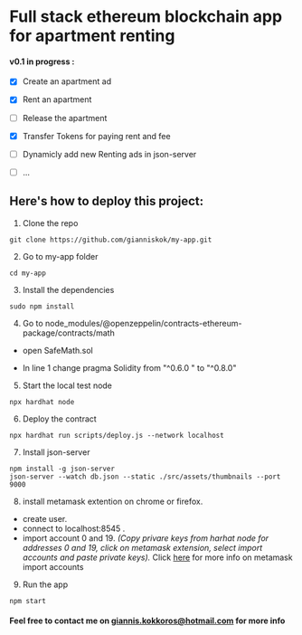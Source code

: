 # Full stack ethereum blockchain app for apartment renting 

#### v0.1 in progress  :

  - [x] Create an apartment ad 
  - [x] Rent an apartment
  - [ ] Release the apartment
  - [x] Transfer Tokens for paying rent and fee 
  - [ ] Dynamicly add new Renting ads in json-server 
  - [ ] ...









## __Here's how to deploy this project:__

1. Clone the repo
```shel
git clone https://github.com/gianniskok/my-app.git
```
2. Go to my-app folder
```shel
cd my-app
```
3. Install the dependencies
```shel
sudo npm install 
```

4. Go to node_modules/@openzeppelin/contracts-ethereum-package/contracts/math 

- open SafeMath.sol 
 
- In line 1 change pragma Solidity from "^0.6.0 " to "^0.8.0"

5. Start the local test node
```shel
npx hardhat node
```
6. Deploy the contract
```shel
npx hardhat run scripts/deploy.js --network localhost
```
7. Install json-server
```shel
npm install -g json-server
json-server --watch db.json --static ./src/assets/thumbnails --port 9000
```

8. install metamask extention on chrome or firefox.
  - create user.
  - connect to localhost:8545 .
  - import account 0 and 19.
  _(Copy privare keys from harhat node for addresses 0 and 19, click on metamask extension, select import accounts and paste private keys)._
  Click [here](https://metamask.zendesk.com/hc/en-us/articles/360015489331-How-to-import-an-Account) for more info on metamask import accounts

9. Run the app
```shel
npm start
```


#### Feel free to contact me on giannis.kokkoros@hotmail.com for more info
